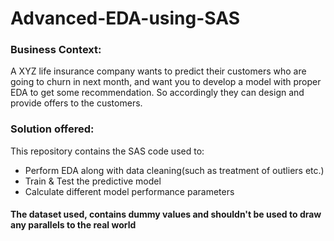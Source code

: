 # Advanced-EDA-using-SAS
<h3>Business Context:</h3> 
<p>A XYZ life insurance company wants to predict their customers who are going to churn in next month, and want you to develop a model with proper EDA to get some recommendation. So accordingly they can design and provide offers to the customers.</p>

<h3>Solution offered:</h3> 
This repository contains the SAS code used to: 
<ul>
<li>Perform EDA along with data cleaning(such as treatment of outliers etc.)</li>
<li>Train & Test the predictive model</li>
<li>Calculate different model performance parameters</li>
</ul>

<h4>The dataset used, contains dummy values and shouldn't be used to draw any parallels to the real world</h4>
